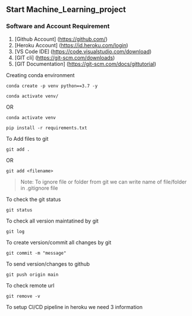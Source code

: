 ## Start Machine_Learning_project

### Software and Account Requirement

1. [Github Account] (https://github.com/)
2. [Heroku Account] (https://id.heroku.com/login) 
3. [VS Code IDE] (https://code.visualstudio.com/download) 
4. [GIT cli] (https://git-scm.com/downloads) 
5. [GIT Documentation] (https://git-scm.com/docs/gittutorial) 

Creating conda environment
```
conda create -p venv python==3.7 -y
```
```
conda activate venv/
```
OR
```
conda activate venv
```
```
pip install -r requirements.txt
```

To Add files to git
```
git add .
```
OR
```
git add <filename>
```
>Note: To ignore file or folder from git we can write name of file/folder in .gitignore file 

To check the git status
```
git status
```
To check all version maintatined by git
```
git log
```
To create version/commit all changes by git
```
git commit -m "message"
```

To send version/changes to github
```
git push origin main
```

To check remote url
```
git remove -v
```
To setup CI/CD pipeline in heroku we need 3 information

